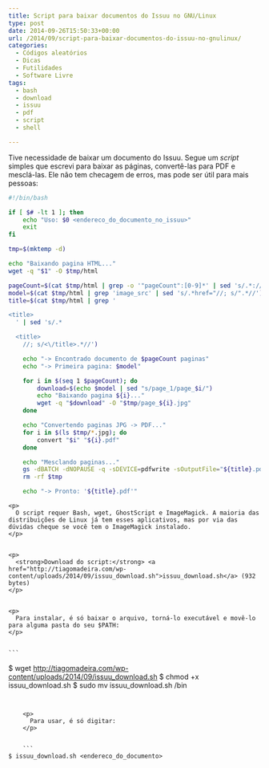 ```yaml
---
title: Script para baixar documentos do Issuu no GNU/Linux
type: post
date: 2014-09-26T15:50:33+00:00
url: /2014/09/script-para-baixar-documentos-do-issuu-no-gnulinux/
categories:
  - Códigos aleatórios
  - Dicas
  - Futilidades
  - Software Livre
tags:
  - bash
  - download
  - issuu
  - pdf
  - script
  - shell

---
```

Tive necessidade de baixar um documento do Issuu. Segue um _script_ simples que escrevi para baixar as páginas, convertê-las para PDF e mesclá-las. Ele não tem checagem de erros, mas pode ser útil para mais pessoas:

```bash
#!/bin/bash

if [ $# -lt 1 ]; then
    echo "Uso: $0 <endereco_do_documento_no_issuu>"
    exit
fi

tmp=$(mktemp -d)

echo "Baixando pagina HTML..."
wget -q "$1" -O $tmp/html

pageCount=$(cat $tmp/html | grep -o '"pageCount":[0-9]*' | sed 's/.*://')
model=$(cat $tmp/html | grep 'image_src' | sed 's/.*href="//; s/".*//')
title=$(cat $tmp/html | grep '

<title>
  ' | sed 's/.*

  <title>
    //; s/<\/title>.*//')

    echo "-> Encontrado documento de $pageCount paginas"
    echo "-> Primeira pagina: $model"

    for i in $(seq 1 $pageCount); do
        download=$(echo $model | sed "s/page_1/page_$i/")
        echo "Baixando pagina ${i}..."
        wget -q "$download" -O "$tmp/page_${i}.jpg"
    done

    echo "Convertendo paginas JPG -> PDF..."
    for i in $(ls $tmp/*.jpg); do
        convert "$i" "${i}.pdf"
    done

    echo "Mesclando paginas..."
    gs -dBATCH -dNOPAUSE -q -sDEVICE=pdfwrite -sOutputFile="${title}.pdf" $tmp/page_*.pdf
    rm -rf $tmp

    echo "-> Pronto: '${title}.pdf'"
```


    <p>
      O script requer Bash, wget, GhostScript e ImageMagick. A maioria das distribuições de Linux já tem esses aplicativos, mas por via das dúvidas cheque se você tem o ImageMagick instalado.
    </p>


    <p>
      <strong>Download do script:</strong> <a href="http://tiagomadeira.com/wp-content/uploads/2014/09/issuu_download.sh">issuu_download.sh</a> (932 bytes)
    </p>


    <p>
      Para instalar, é só baixar o arquivo, torná-lo executável e movê-lo para alguma pasta do seu $PATH:
    </p>


    ```
$ wget http://tiagomadeira.com/wp-content/uploads/2014/09/issuu_download.sh
$ chmod +x issuu_download.sh
$ sudo mv issuu_download.sh /bin
```


    <p>
      Para usar, é só digitar:
    </p>


    ```
$ issuu_download.sh <endereco_do_documento>
```

